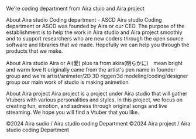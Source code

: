 We're coding department from Aira stuio and Aira project

About Aira studio Coding department - ASCD
Aira studio Coding department or ASCD was founded by Aira or our CEO. 
The purpose of the establishment is to help the work in Aira studio and Aira project
smoothly and to support researchers who are new coders through the open source software and libraries that we made. 
Hopefully we can help you through the products that we make.

About Aira studio
Aira or Ai(愛) plus ra from akira(明らかに)　mean bright and warm love
It originally came from the artist's pen name in founder group
and we're artist/animeter/2D 3D rigger/3d modeling/coding/designer group
our main work of studio is making animetion

About Aira project
Aira project is a project under Aira studio that will gather Vtubers with various personalities and styles.
In this project, we focus on creating fun, emotion, and sadness through original songs and live streaming.
We hope you will find a Vtuber that you like.

©2024 Aira sudio / Aira studio coding Department
©2024 Aira project / Aira studio coding Department
